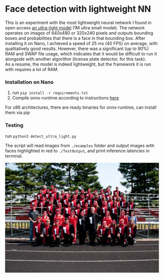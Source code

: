 # Face detection with lightweight NN
This is an experiment with the most lightweight neural network I found in open access 
[an ultra-light model](https://github.com/Linzaer/Ultra-Light-Fast-Generic-Face-Detector-1MB) (1M ultra small model). The network operates on images of 640x480 or 320x240 pixels and outputs bounding boxes and probabilities that there is a face in that bounding box. After installing it on Nano, I achieved a speed of 25 ms (40 FPS) on average, with qualitatively good results. However, there was a significant (up to 90%) RAM and SWAP file usage, which indicates that it would be difficult to run it alongside with another algorithm (license plate detector, for this task).  
As a resume, the model is indeed lightweight, but the framework it is run with requires a lot of RAM.

### Installation on Nano
1. run `pip install -r requirements.txt`
2. Compile onnx-runtime according to instructions [here](https://github.com/microsoft/onnxruntime/issues/2684#issuecomment-568548387)

For x86 architectures, there are ready binaries for onnx-runtime, can install them via pip

### Testing 
run `python3 detect_ultra_light.py`

The script will read images from `./examples` folder and output images with faces highlighted in red to `./TestOutput`, and print inference latencies in terminal.

![sample](result.jpg)

